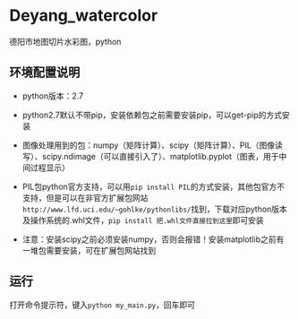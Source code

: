 # Deyang_watercolor
德阳市地图切片水彩图，python

## 环境配置说明
* python版本：2.7

* python2.7默认不带pip，安装依赖包之前需要安装pip，可以get-pip的方式安装

* 图像处理用到的包：numpy（矩阵计算）、scipy（矩阵计算）、PIL（图像读写）、scipy.ndimage（可以直接引入了）、matplotlib.pyplot（图表，用于中间过程显示）

* PIL包python官方支持，可以用`pip install PIL`的方式安装，其他包官方不支持，但是可以在非官方扩展包网站`http://www.lfd.uci.edu/~gohlke/pythonlibs/`找到，下载对应python版本及操作系统的.whl文件，`pip install 把.whl文件直接拉到这里`即可安装

* 注意：安装scipy之前必须安装numpy，否则会报错！安装matplotlib之前有一堆包需要安装，可在扩展包网站找到

## 运行
打开命令提示符，键入`python my_main.py`，回车即可




